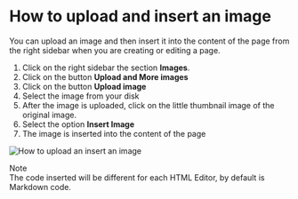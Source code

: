 # How to upload and insert an image
<!-- Position: 2 -->
<!-- Date: 2017-08-24 22:00:00 -->

You can upload an image and then insert it into the content of the page from the right sidebar when you are creating or editing a page.

1. Click on the right sidebar the section **Images**.
2. Click on the button **Upload and More images**
3. Click on the button **Upload image**
4. Select the image from your disk
5. After the image is uploaded, click on the little thumbnail image of the original image.
6. Select the option **Insert Image**
7. The image is inserted into the content of the page

![How to upload an insert an image](https://df6m0u2ovo2fu.cloudfront.net/images/documentation-english/how-to-upload-and-insert-an-image.png)

<div class="note">
<div class="title">Note</div>
The code inserted will be different for each HTML Editor, by default is Markdown code.
</div>
